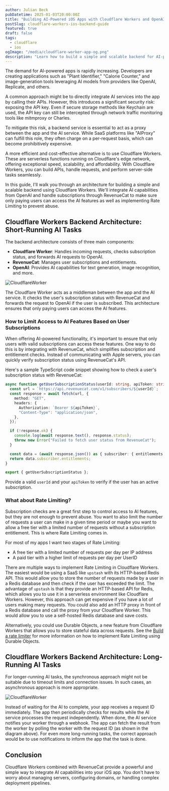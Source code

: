 ```yaml
---
author: Julian Beck
pubDatetime: 2025-01-03T20:00:00Z
title: "Building AI-Powered iOS Apps with Cloudflare Workers and OpenAI"
postSlug: cloudflare-workers-ios-backend-guide
featured: true
draft: false
tags:
  - cloudflare
  - ios
ogImage: "/media/cloudflare-worker-app-og.png"
description: "Learn how to build a simple and scalable backend for AI-powered iOS apps using Cloudflare Workers and RevenueCat."
---
```


The demand for AI-powered apps is rapidly increasing. Developers are creating applications such as "Plant Identifier," "Calorie Counter," and image-generation tools leveraging AI models from providers like OpenAI, Replicate, and others.

A common approach might be to directly integrate AI services into the app by calling their APIs. However, this introduces a significant security risk: exposing the API key. Even if secure storage methods like Keychain are used, the API key can still be intercepted through network traffic monitoring tools like mitmproxy or Charles.

To mitigate this risk, a backend service is essential to act as a proxy between the app and the AI service. While SaaS platforms like "AIProxy" can fulfill this role, they often charge on a per-request basis, which can become prohibitively expensive.

A more efficient and cost-effective alternative is to use Cloudflare Workers. These are serverless functions running on Cloudflare's edge network, offering exceptional speed, scalability, and affordability. With Cloudflare Workers, you can build APIs, handle requests, and perform server-side tasks seamlessly.

In this guide, I'll walk you through an architecture for building a simple and scalable backend using Cloudflare Workers. We'll integrate AI capabilities from OpenAI and handle subscriptions through RevenueCat to make sure only paying users can access the AI features as well as implementing Rate Limiting to prevent abuse.

## Cloudflare Workers Backend Architecture: Short-Running AI Tasks

The backend architecture consists of three main components:
- **Cloudflare Worker**: Handles incoming requests, checks subscription status, and forwards AI requests to OpenAI.
- **RevenueCat**: Manages user subscriptions and entitlements.
- **OpenAI**: Provides AI capabilities for text generation, image recognition, and more.

![CloudflareWorker](/media/cloudflare-workers-ios.svg)

The Cloudflare Worker acts as a middleman between the app and the AI service. It checks the user's subscription status with RevenueCat and forwards the request to OpenAI if the user is subscribed. This architecture ensures that only paying users can access the AI features.

### How to Limit Access to AI Features Based on User Subscriptions

When offering AI-powered functionality, it's important to ensure that only users with valid subscriptions can access these features. One way to do this is by integrating with RevenueCat, which simplifies subscription and entitlement checks. Instead of communicating with Apple servers, you can quickly verify subscription status using RevenueCat's API.

Here's a sample TypeScript code snippet showing how to check a user's subscription status with RevenueCat:

```typescript
async function getUserSubscriptionStatus(userId: string, apiToken: string) {
  const url = `https://api.revenuecat.com/v1/subscribers/${userId}`;
  const response = await fetch(url, {
    method: "GET",
    headers: {
      Authorization: `Bearer ${apiToken}`,
      "Content-Type": "application/json",
    },
  });

  if (!response.ok) {
    console.log(await response.text(), response.status);
    throw new Error("Failed to fetch user status from RevenueCat");
  }

  const data = (await response.json()) as { subscriber: { entitlements: any } };
  return data.subscriber.entitlements;
}

export { getUserSubscriptionStatus };
```

Provide a valid `userId` and your `apiToken` to verify if the user has an active subscription.

### What about Rate Limiting?

Subscription checks are a great first step to control access to AI features, but they are not enough to prevent abuse. You want to also limit the number of requests a user can make in a given time period or maybe you want to allow a free tier with a limited number of requests without a subscription entitlement. This is where Rate Limiting comes in.

For most of my apps I want two stages of Rate Limiting: 

- A free tier with a limited number of requests per day per IP address
- A paid tier with a higher limit of requests per day per UserID 

There are multiple ways to implement Rate Limiting in Cloudflare Workers. The easiest would be using a SaaS like `upstash` with its HTTP-based Redis API. This would allow you to store the number of requests made by a user in a Redis database and then check if the user has exceeded the limit. The advantage of `upstash` is that they provide an HTTP-based API for Redis, which allows you to use it in a serverless environment like Cloudflare Workers. However, this approach can get expensive if you have a lot of users making many requests. You could also add an HTTP proxy in front of a Redis database and call the proxy from your Cloudflare Worker. This would allow you to use a self-hosted Redis database and save costs.

Alternatively, you could use Durable Objects, a new feature from Cloudflare Workers that allows you to store stateful data across requests. See the [Build a rate limiter](https://developers.cloudflare.com/durable-objects/examples/build-a-rate-limiter/#:~:text=The%20Durable%20Object%20uses%20a,number%20of%20requests%20per%20second.) for more information on how to implement Rate Limiting using Durable Objects.

## Cloudflare Workers Backend Architecture: Long-Running AI Tasks

For longer-running AI tasks, the synchronous approach might not be suitable due to timeout limits and connection issues. In such cases, an asynchronous approach is more appropriate. 

![CloudflareWorker](/media/cloudflare-webhooks.svg)

Instead of waiting for the AI to complete, your app receives a request ID immediately. The app then periodically checks for results while the AI service processes the request independently. When done, the AI service notifies your worker through a webhook. The app can fetch the result from the worker by polling the worker with the request ID (as shown in the diagram above). For even more long-running tasks, the correct approach would be to use notifications to inform the app that the task is done.

## Conclusion

Cloudflare Workers combined with RevenueCat provide a powerful and simple way to integrate AI capabilities into your iOS app. You don't have to worry about managing servers, configuring domains, or handling complex deployment pipelines.